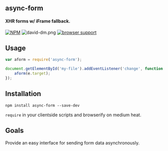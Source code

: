 ## async-form
#### XHR forms w/ iFrame fallback.

[![NPM](https://nodei.co/npm/async-form.png?compact=true)](https://nodei.co/npm/transformit/)
![david-dm.png](https://david-dm.org/derekr/async-form.png)
[![browser support](https://ci.testling.com/derekr/async-form.png)](https://ci.testling.com/derekr/async-form)

## Usage

```js
var aform = require('async-form');

document.getElementById('my-file').addEventListener('change', function (e) {
    aform(e.target);
});
```

## Installation

```
npm install async-form --save-dev
```

`require` in your clientside scripts and browserify on medium heat.

## Goals

Provide an easy interface for sending form data asynchronously.
